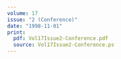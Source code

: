 ```yaml
---
volume: 17
issue: "2 (Conference)"
date: "1998-11-01"
print:
  pdf: Vol17Issue2-Conference.pdf
  source: Vol17Issue2-Conference.ps
---
```

